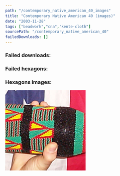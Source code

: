 ```yaml
---
path: "/contemporary_native_american_40_images"
title: "Contemporary Native American 40 (images)"
date: "2003-11-28"
tags: ["beadwork","cna","kente-cloth"]
sourcePath: "/contemporary_native_american_40"
failedDownloads: []
---
```



### Failed downloads:

### Failed hexagons:

### Hexagons images:
 ![cna_40.jpg_hexagon.jpeg](cna_40.jpg_hexagon.jpeg)
